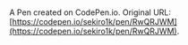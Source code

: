 # 

A Pen created on CodePen.io. Original URL: [https://codepen.io/sekiro1k/pen/RwQRJWM](https://codepen.io/sekiro1k/pen/RwQRJWM).

